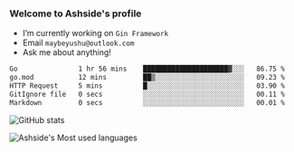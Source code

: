 ### Welcome to Ashside's profile

- I’m currently working on `Gin Framework`
- Email `maybeyushu@outlook.com`
- Ask me about anything!

<!--START_SECTION:waka-->

```txt
Go               1 hr 56 mins    █████████████████████▓░░░   86.75 %
go.mod           12 mins         ██▒░░░░░░░░░░░░░░░░░░░░░░   09.23 %
HTTP Request     5 mins          █░░░░░░░░░░░░░░░░░░░░░░░░   03.90 %
GitIgnore file   0 secs          ░░░░░░░░░░░░░░░░░░░░░░░░░   00.11 %
Markdown         0 secs          ░░░░░░░░░░░░░░░░░░░░░░░░░   00.01 %
```

<!--END_SECTION:waka-->

![GitHub stats](https://github-readme-stats.vercel.app/api?username=Ashside)

![Ashside's Most used languages](https://github-readme-stats.vercel.app/api/top-langs/?username=Ashside&layout=compact&hide_border=true&langs_count=10)


